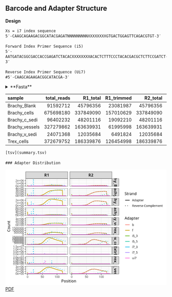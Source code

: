 ## Barcode and Adapter Structure

**Design**

    Xs = i7 index sequence
    5′-CAAGCAGAAGACGGCATACGAGATNNNNNNNNNXXXXXXXXGTGACTGGAGTTCAGACGTGT-3′

    Forward Index Primer Sequence (i5)
    5′-AATGATACGGCGACCACCGAGATCTACACXXXXXXXXACACTCTTTCCCTACACGACGCTCTTCCGATCT-3′

    Reverse Index Primer Sequence (Ui7)
    #5′-CAAGCAGAAGACGGCATACGA-3′

<details>
<summary>
**Fasta**
</summary>

    >f
    AGATCGGAAGAGCACACGTCTGAACTCCAGTCA
    >b
    AGATCGGAAGAGCGTCGTGTAGGGAAAGAGTGT
    >i7_5
    CAAGCAGAAGACGGCATACGAGAT
    >i7_3
    GTGACTGGAGTTCAGACGTGT
    >i5_5
    AATGATACGGCGACCACCGAGATCTACAC
    >i5_3
    ACACTCTTTCCCTACACGACGCTCTTCCGATCT
    >ui7
    CAAGCAGAAGACGGCATACGA   

</details>

<table>
<colgroup>
<col style="width: 18%" />
<col style="width: 15%" />
<col style="width: 12%" />
<col style="width: 13%" />
<col style="width: 12%" />
<col style="width: 13%" />
<col style="width: 12%" />
</colgroup>
<thead>
<tr>
<th style="text-align: left;">sample</th>
<th style="text-align: right;">total_reads</th>
<th style="text-align: right;">R1_total</th>
<th style="text-align: right;">R1_trimmed</th>
<th style="text-align: right;">R2_total</th>
<th style="text-align: right;">R2_trimmed</th>
<th style="text-align: right;">merged</th>
</tr>
</thead>
<tbody>
<tr>
<td style="text-align: left;">Brachy_Blank</td>
<td style="text-align: right;">91592712</td>
<td style="text-align: right;">45796356</td>
<td style="text-align: right;">23081987</td>
<td style="text-align: right;">45796356</td>
<td style="text-align: right;">14073047</td>
<td style="text-align: right;">75539044</td>
</tr>
<tr>
<td style="text-align: left;">Brachy_cells</td>
<td style="text-align: right;">675698180</td>
<td style="text-align: right;">337849090</td>
<td style="text-align: right;">157010629</td>
<td style="text-align: right;">337849090</td>
<td style="text-align: right;">100274196</td>
<td style="text-align: right;">557543426</td>
</tr>
<tr>
<td style="text-align: left;">Brachy_c_sedi</td>
<td style="text-align: right;">96402232</td>
<td style="text-align: right;">48201116</td>
<td style="text-align: right;">19092210</td>
<td style="text-align: right;">48201116</td>
<td style="text-align: right;">12894149</td>
<td style="text-align: right;">84758392</td>
</tr>
<tr>
<td style="text-align: left;">Brachy_vessels</td>
<td style="text-align: right;">327279862</td>
<td style="text-align: right;">163639931</td>
<td style="text-align: right;">61995998</td>
<td style="text-align: right;">163639931</td>
<td style="text-align: right;">37254821</td>
<td style="text-align: right;">252107444</td>
</tr>
<tr>
<td style="text-align: left;">Brachy_v_sedi</td>
<td style="text-align: right;">24071368</td>
<td style="text-align: right;">12035684</td>
<td style="text-align: right;">6491824</td>
<td style="text-align: right;">12035684</td>
<td style="text-align: right;">3146163</td>
<td style="text-align: right;">16851316</td>
</tr>
<tr>
<td style="text-align: left;">Trex_cells</td>
<td style="text-align: right;">372679752</td>
<td style="text-align: right;">186339876</td>
<td style="text-align: right;">126454998</td>
<td style="text-align: right;">186339876</td>
<td style="text-align: right;">90697470</td>
<td style="text-align: right;">343448472</td>
</tr>
</tbody>
</table>

    [tsv](summary.tsv)

    ### Adapter Distribution

![](README_files/figure-markdown_strict/unnamed-chunk-3-1.png)[PDF](adapter.pdf)

